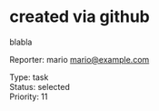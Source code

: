 # created via github

blabla

Reporter: mario <mario@example.com>  

Type: task  
Status: selected  
Priority: 11
